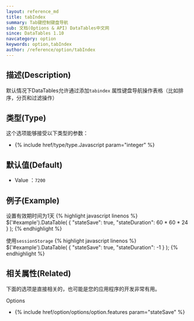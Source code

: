 ```yaml
---
layout: reference_md
title: tabIndex
summary: Tab键控制键盘导航
sub: 文档(Options & API) DataTables中文网
since: DataTables 1.10
navcategory: option
keywords: option,tabIndex
author: /reference/option/tabIndex
---
```


## 描述(Description)
默认情况下DataTables允许通过添加`tabindex` 属性键盘导航操作表格（比如排序，分页和过滤操作）



## 类型(Type)
这个选项能够接受以下类型的参数：

- {% include href/type/type.Javascript param="integer" %}

## 默认值(Default)
- Value ：`7200`
 
## 例子(Example)
设置有效期时间为1天
{% highlight javascript linenos %}
$('#example').DataTable( {
   "stateSave": true,
    "stateDuration": 60 * 60 * 24
 } );
{% endhighlight %}

使用`sessionStorage`
{% highlight javascript linenos %}
$('#example').DataTable( {
   "stateSave": true,
     "stateDuration": -1
 } );
{% endhighlight %}

## 相关属性(Related)
下面的选项是直接相关的，也可能是您的应用程序的开发非常有用。

Options

- {% include href/option/options/option.features param="stateSave" %}
